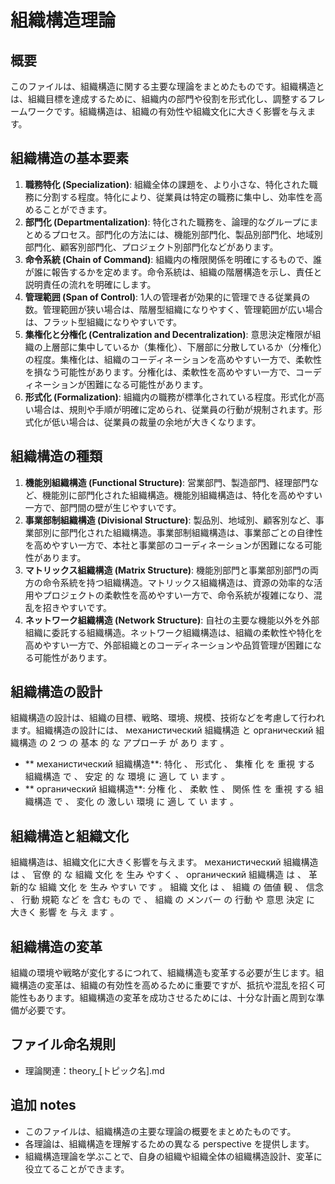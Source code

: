 # 組織構造理論

## 概要
このファイルは、組織構造に関する主要な理論をまとめたものです。組織構造とは、組織目標を達成するために、組織内の部門や役割を形式化し、調整するフレームワークです。組織構造は、組織の有効性や組織文化に大きく影響を与えます。

## 組織構造の基本要素

1. **職務特化 (Specialization)**: 組織全体の課題を、より小さな、特化された職務に分割する程度。特化により、従業員は特定の職務に集中し、効率性を高めることができます。
2. **部門化 (Departmentalization)**: 特化された職務を、論理的なグループにまとめるプロセス。部門化の方法には、機能別部門化、製品別部門化、地域別部門化、顧客別部門化、プロジェクト別部門化などがあります。
3. **命令系統 (Chain of Command)**: 組織内の権限関係を明確にするもので、誰が誰に報告するかを定めます。命令系統は、組織の階層構造を示し、責任と説明責任の流れを明確にします。
4. **管理範囲 (Span of Control)**: 1人の管理者が効果的に管理できる従業員の数。管理範囲が狭い場合は、階層型組織になりやすく、管理範囲が広い場合は、フラット型組織になりやすいです。
5. **集権化と分権化 (Centralization and Decentralization)**: 意思決定権限が組織の上層部に集中しているか（集権化）、下層部に分散しているか（分権化）の程度。集権化は、組織のコーディネーションを高めやすい一方で、柔軟性を損なう可能性があります。分権化は、柔軟性を高めやすい一方で、コーディネーションが困難になる可能性があります。
6. **形式化 (Formalization)**: 組織内の職務が標準化されている程度。形式化が高い場合は、規則や手順が明確に定められ、従業員の行動が規制されます。形式化が低い場合は、従業員の裁量の余地が大きくなります。

## 組織構造の種類

1. **機能別組織構造 (Functional Structure)**: 営業部門、製造部門、経理部門など、機能別に部門化された組織構造。機能別組織構造は、特化を高めやすい一方で、部門間の壁が生じやすいです。
2. **事業部制組織構造 (Divisional Structure)**: 製品別、地域別、顧客別など、事業部別に部門化された組織構造。事業部制組織構造は、事業部ごとの自律性を高めやすい一方で、本社と事業部のコーディネーションが困難になる可能性があります。
3. **マトリックス組織構造 (Matrix Structure)**: 機能別部門と事業部別部門の両方の命令系統を持つ組織構造。マトリックス組織構造は、資源の効率的な活用やプロジェクトの柔軟性を高めやすい一方で、命令系統が複雑になり、混乱を招きやすいです。
4. **ネットワーク組織構造 (Network Structure)**: 自社の主要な機能以外を外部組織に委託する組織構造。ネットワーク組織構造は、組織の柔軟性や特化を高めやすい一方で、外部組織とのコーディネーションや品質管理が困難になる可能性があります。

## 組織構造の設計

組織構造の設計は、組織の目標、戦略、環境、規模、技術などを考慮して行われます。組織構造の設計には、 механистический 組織構造 と органический 組織構造 の 2 つ の 基本 的 な アプローチ が あり ます 。

- ** механистический 組織構造**: 特化 、 形式化 、 集権 化 を 重視 する 組織構造 で 、 安定 的 な 環境 に 適し て い ます 。
- ** органический 組織構造**: 分権 化 、 柔軟 性 、 関係 性 を 重視 する 組織構造 で 、 変化 の 激しい 環境 に 適し て い ます 。

## 組織構造と組織文化

組織構造は、組織文化に大きく影響を与えます。 механистический 組織構造 は 、 官僚 的 な 組織 文化 を 生み やすく 、 органический 組織構造 は 、 革新的な 組織 文化 を 生み やすい です 。 組織 文化 は 、 組織 の 価値 観 、 信念 、 行動 規範 など を 含む もの で 、 組織 の メンバー の 行動 や 意思 決定 に 大きく 影響 を 与え ます 。

## 組織構造の変革

組織の環境や戦略が変化するにつれて、組織構造も変革する必要が生じます。組織構造の変革は、組織の有効性を高めるために重要ですが、抵抗や混乱を招く可能性もあります。組織構造の変革を成功させるためには、十分な計画と周到な準備が必要です。

## ファイル命名規則
- 理論関連：theory_[トピック名].md

## 追加 notes
- このファイルは、組織構造の主要な理論の概要をまとめたものです。
- 各理論は、組織構造を理解するための異なる perspective を提供します。
- 組織構造理論を学ぶことで、自身の組織や組織全体の組織構造設計、変革に役立てることができます。